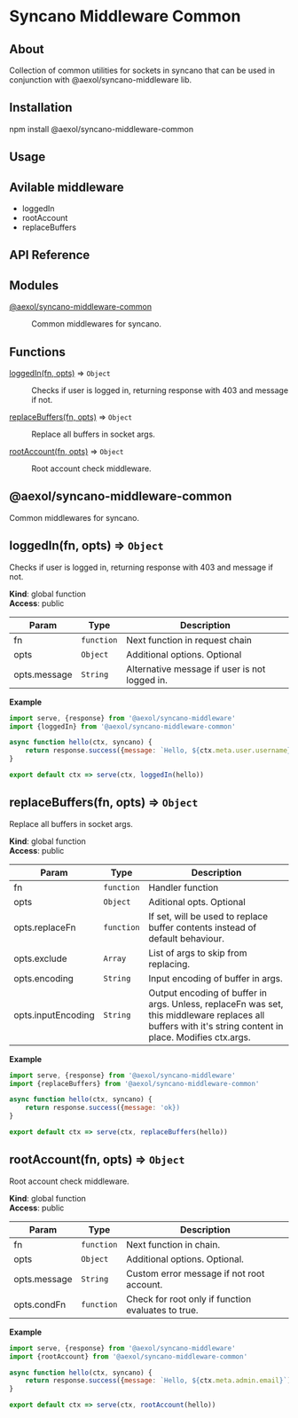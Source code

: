 # Syncano Middleware Common

## About
Collection of common utilities for sockets in syncano that can be used in conjunction with @aexol/syncano-middleware lib.

## Installation
npm install @aexol/syncano-middleware-common

## Usage

## Avilable middleware

* loggedIn
* rootAccount
* replaceBuffers

## API Reference
## Modules

<dl>
<dt><a href="#module_@aexol/syncano-middleware-common">@aexol/syncano-middleware-common</a></dt>
<dd><p>Common middlewares for syncano.</p>
</dd>
</dl>

## Functions

<dl>
<dt><a href="#loggedIn">loggedIn(fn, opts)</a> ⇒ <code>Object</code></dt>
<dd><p>Checks if user is logged in, returning response with 403 and message if not.</p>
</dd>
<dt><a href="#replaceBuffers">replaceBuffers(fn, opts)</a> ⇒ <code>Object</code></dt>
<dd><p>Replace all buffers in socket args.</p>
</dd>
<dt><a href="#rootAccount">rootAccount(fn, opts)</a> ⇒ <code>Object</code></dt>
<dd><p>Root account check middleware.</p>
</dd>
</dl>

<a name="module_@aexol/syncano-middleware-common"></a>

## @aexol/syncano-middleware-common
Common middlewares for syncano.

<a name="loggedIn"></a>

## loggedIn(fn, opts) ⇒ <code>Object</code>
Checks if user is logged in, returning response with 403 and message if not.

**Kind**: global function  
**Access**: public  

| Param | Type | Description |
| --- | --- | --- |
| fn | <code>function</code> | Next function in request chain |
| opts | <code>Object</code> | Additional options. Optional |
| opts.message | <code>String</code> | Alternative message if user is not logged in. |

**Example**  
```javascript
import serve, {response} from '@aexol/syncano-middleware'
import {loggedIn} from '@aexol/syncano-middleware-common'

async function hello(ctx, syncano) {
    return response.success({message: `Hello, ${ctx.meta.user.username}`)
}

export default ctx => serve(ctx, loggedIn(hello))
```
<a name="replaceBuffers"></a>

## replaceBuffers(fn, opts) ⇒ <code>Object</code>
Replace all buffers in socket args.

**Kind**: global function  
**Access**: public  

| Param | Type | Description |
| --- | --- | --- |
| fn | <code>function</code> | Handler function |
| opts | <code>Object</code> | Aditional opts. Optional |
| opts.replaceFn | <code>function</code> | If set, will be used to replace buffer contents instead of default behaviour. |
| opts.exclude | <code>Array</code> | List of args to skip from replacing. |
| opts.encoding | <code>String</code> | Input encoding of buffer in args. |
| opts.inputEncoding | <code>String</code> | Output encoding of buffer in args. Unless, replaceFn was set, this middleware replaces all buffers with it's string content in place. Modifies ctx.args. |

**Example**  
```javascript
import serve, {response} from '@aexol/syncano-middleware'
import {replaceBuffers} from '@aexol/syncano-middleware-common'

async function hello(ctx, syncano) {
    return response.success({message: 'ok})
}

export default ctx => serve(ctx, replaceBuffers(hello))
```
<a name="rootAccount"></a>

## rootAccount(fn, opts) ⇒ <code>Object</code>
Root account check middleware.

**Kind**: global function  
**Access**: public  

| Param | Type | Description |
| --- | --- | --- |
| fn | <code>function</code> | Next function in chain. |
| opts | <code>Object</code> | Additional options. Optional. |
| opts.message | <code>String</code> | Custom error message if not root account. |
| opts.condFn | <code>function</code> | Check for root only if function evaluates to true. |

**Example**  
```javascript
import serve, {response} from '@aexol/syncano-middleware'
import {rootAccount} from '@aexol/syncano-middleware-common'

async function hello(ctx, syncano) {
    return response.success({message: `Hello, ${ctx.meta.admin.email}`)
}

export default ctx => serve(ctx, rootAccount(hello))
```
